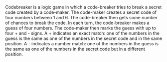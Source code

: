 Codebreaker is a logic game in which a code-breaker tries to break a secret code created by a code-maker. The code-maker creates a secret code of four numbers between 1 and 6.
The code-breaker then gets some number of chances to break the code. In each turn, the code-breaker makes a guess of four numbers. The code-maker then marks the guess with up to four + and - signs.
A + indicates an exact match: one of the numbers in the guess is the same as one of the numbers in the secret code and in the same position.
A - indicates a number match: one of the numbers in the guess is the same as one of the numbers in the secret code but in a different position.